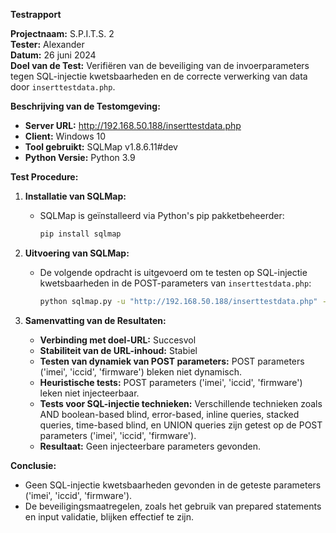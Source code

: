 **Testrapport**

**Projectnaam:** S.P.I.T.S. 2  
**Tester:** Alexander  
**Datum:** 26 juni 2024  
**Doel van de Test:** Verifiëren van de beveiliging van de invoerparameters tegen SQL-injectie kwetsbaarheden en de correcte verwerking van data door `inserttestdata.php`.

**Beschrijving van de Testomgeving:**
- **Server URL:** http://192.168.50.188/inserttestdata.php
- **Client:** Windows 10
- **Tool gebruikt:** SQLMap v1.8.6.11#dev
- **Python Versie:** Python 3.9

**Test Procedure:**
1. **Installatie van SQLMap:**
   - SQLMap is geïnstalleerd via Python's pip pakketbeheerder:
     ```sh
     pip install sqlmap
     ```

2. **Uitvoering van SQLMap:**
   - De volgende opdracht is uitgevoerd om te testen op SQL-injectie kwetsbaarheden in de POST-parameters van `inserttestdata.php`:
     ```sh
     python sqlmap.py -u "http://192.168.50.188/inserttestdata.php" --data="imei=1&iccid=1&firmware=1" --batch --dump
     ```

3. **Samenvatting van de Resultaten:**
   - **Verbinding met doel-URL:** Succesvol
   - **Stabiliteit van de URL-inhoud:** Stabiel
   - **Testen van dynamiek van POST parameters:** POST parameters ('imei', 'iccid', 'firmware') bleken niet dynamisch.
   - **Heuristische tests:** POST parameters ('imei', 'iccid', 'firmware') leken niet injecteerbaar.
   - **Tests voor SQL-injectie technieken:** Verschillende technieken zoals AND boolean-based blind, error-based, inline queries, stacked queries, time-based blind, en UNION queries zijn getest op de POST parameters ('imei', 'iccid', 'firmware').
   - **Resultaat:** Geen injecteerbare parameters gevonden.

**Conclusie:**
- Geen SQL-injectie kwetsbaarheden gevonden in de geteste parameters ('imei', 'iccid', 'firmware').
- De beveiligingsmaatregelen, zoals het gebruik van prepared statements en input validatie, blijken effectief te zijn.